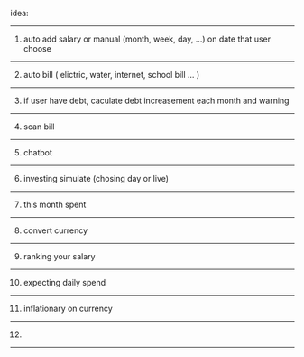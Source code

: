 idea:
***
1. auto add salary or manual (month, week, day, ...) on date that user choose
***
2. auto bill ( elictric, water, internet, school bill ... )
***
3. if user have debt, caculate debt increasement each month and warning 
***
4. scan bill
***
5. chatbot
***
6. investing simulate (chosing day or live)
***
7. this month spent
***
8. convert currency
***
9. ranking your salary
***
10. expecting daily spend
***
11. inflationary on currency
***
12. 
***
